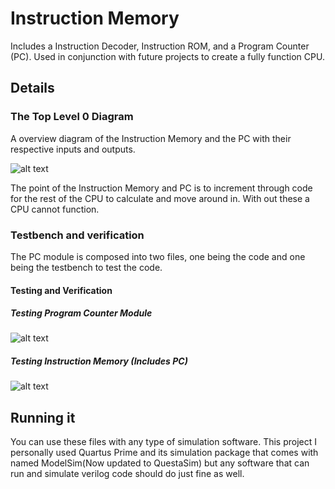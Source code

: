 # Instruction Memory
Includes a Instruction Decoder, Instruction ROM, and a Program Counter (PC). Used in conjunction with future projects to create a fully function CPU.

## Details
### The Top Level 0 Diagram
A overview diagram of the Instruction Memory and the PC with their respective inputs and outputs.

![alt text](https://github.com/baxtrax/ROM32x32/blob/main/Images/Level0.png?raw=true)

The point of the Instruction Memory and PC is to increment through code for the rest of the CPU to calculate and move around in. With out these a CPU cannot function.

### Testbench and verification
The PC module is composed into two files, one being the code and one being the testbench to test the code. 

#### Testing and Verification
##### Testing Program Counter Module
![alt text](https://github.com/baxtrax/ROM32x32/blob/main/Images/Lab6Reading.png?raw=true)
##### Testing Instruction Memory (Includes PC)
![alt text](https://github.com/baxtrax/ROM32x32/blob/main/Images/Lab6ReadingNoCS.png?raw=true)


## Running it
You can use these files with any type of simulation software. This project I personally used Quartus Prime and its simulation package that comes with named ModelSim(Now updated to QuestaSim) but any software that can run and simulate verilog code should do just fine as well.
